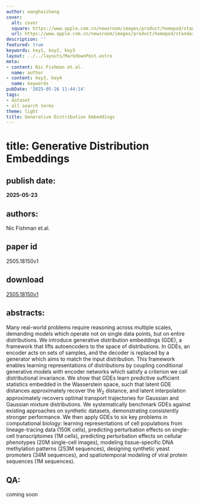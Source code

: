```yaml
---
author: wanghaisheng
cover:
  alt: cover
  square: https://www.apple.com.cn/newsroom/images/product/homepod/standard/Apple-HomePod-hero-230118_big.jpg.large_2x.jpg
  url: https://www.apple.com.cn/newsroom/images/product/homepod/standard/Apple-HomePod-hero-230118_big.jpg.large_2x.jpg
description: ''
featured: true
keywords: key1, key2, key3
layout: ../../layouts/MarkdownPost.astro
meta:
- content: Nic Fishman et.al.
  name: author
- content: key3, key4
  name: keywords
pubDate: '2025-05-26 11:44:14'
tags:
- dataset
- all search terms
theme: light
title: Generative Distribution Embeddings
---
```


# title: Generative Distribution Embeddings 
## publish date: 
**2025-05-23** 
## authors: 
  Nic Fishman et.al. 
## paper id
2505.18150v1
## download
[2505.18150v1](http://arxiv.org/abs/2505.18150v1)
## abstracts:
Many real-world problems require reasoning across multiple scales, demanding models which operate not on single data points, but on entire distributions. We introduce generative distribution embeddings (GDE), a framework that lifts autoencoders to the space of distributions. In GDEs, an encoder acts on sets of samples, and the decoder is replaced by a generator which aims to match the input distribution. This framework enables learning representations of distributions by coupling conditional generative models with encoder networks which satisfy a criterion we call distributional invariance. We show that GDEs learn predictive sufficient statistics embedded in the Wasserstein space, such that latent GDE distances approximately recover the $W_2$ distance, and latent interpolation approximately recovers optimal transport trajectories for Gaussian and Gaussian mixture distributions. We systematically benchmark GDEs against existing approaches on synthetic datasets, demonstrating consistently stronger performance. We then apply GDEs to six key problems in computational biology: learning representations of cell populations from lineage-tracing data (150K cells), predicting perturbation effects on single-cell transcriptomes (1M cells), predicting perturbation effects on cellular phenotypes (20M single-cell images), modeling tissue-specific DNA methylation patterns (253M sequences), designing synthetic yeast promoters (34M sequences), and spatiotemporal modeling of viral protein sequences (1M sequences).
## QA:
coming soon
